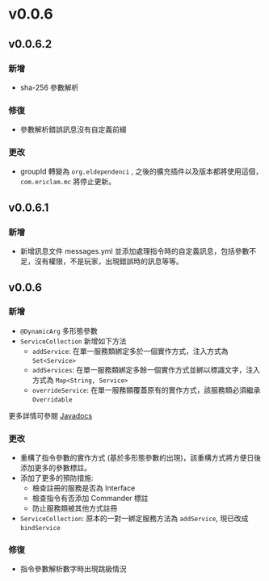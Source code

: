 # v0.0.6

## v0.0.6.2

### 新增 <a href="#added" id="added"></a>

* sha-256 參數解析

### 修復 <a href="#fixed" id="fixed"></a>

* 參數解析錯誤訊息沒有自定義前綴

### 更改

* groupId 轉變為 `org.eldependenci` , 之後的擴充插件以及版本都將使用這個， `com.ericlam.mc` 將停止更新。

## v0.0.6.1

### 新增 <a href="#added" id="added"></a>

* 新增訊息文件 messages.yml 並添加處理指令時的自定義訊息，包括參數不足，沒有權限，不是玩家，出現錯誤時的訊息等等。

## v0.0.6

### 新增 <a href="#added" id="added"></a>

* `@DynamicArg` 多形態參數
* `ServiceCollection` 新增如下方法
  * `addService`: 在單一服務類綁定多於一個實作方式，注入方式為 `Set<Service>`
  * `addServices`: 在單一服務類綁定多餘一個實作方式並綁以標識文字，注入方式為 `Map<String, Service>`&#x20;
  * `overrideService`: 在單一服務類覆蓋原有的實作方式，該服務類必須繼承 `Overridable`&#x20;

更多詳情可參閱 [Javadocs](https://eric2788.github.io/ELDependenci/)

### 更改 <a href="#edited" id="edited"></a>

* 重構了指令參數的實作方式 (基於多形態參數的出現)，該重構方式將方便日後添加更多的參數標註。
* 添加了更多的預防措施:
  * 檢查註冊的服務是否為 Interface
  * 檢查指令有否添加 Commander 標註
  * 防止服務類被其他方式註冊
* `ServiceCollection`: 原本的一對一綁定服務方法為 `addService`, 現已改成 `bindService`

### 修復 <a href="#fixed" id="fixed"></a>

* 指令參數解析數字時出現跳級情況

